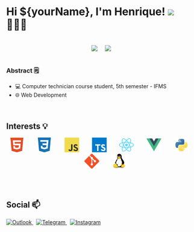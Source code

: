 # Hi ${yourName}, I'm Henrique! <img src="https://raw.githubusercontent.com/iampavangandhi/iampavangandhi/master/gifs/Hi.gif" width="34px"> 🧑🏻‍💻

</br>

<div align="center">   
    <img align="center" src="https://github-readme-stats.vercel.app/api/top-langs/?username=henriqueclaranhan&layout=compact&theme=react"/>
    &nbsp;&nbsp;&nbsp;
    <img align="center" height="165px" src="https://github-readme-stats.vercel.app/api?username=henriqueclaranhan&count_private=true&show_icons=true&custom_title=Github%20Stats&hide=issues&theme=react"/>
</div>

<br>

### Abstract 🗒️
- 💻 Computer technician course student, 5th semester - IFMS
- 🌐 Web Development

<br>

## Interests 💡
<div align="center">
    <img height="40" src="https://raw.githubusercontent.com/devicons/devicon/master/icons/html5/html5-plain.svg">
    &ensp;&nbsp;&emsp;
    <img height="40" src="https://raw.githubusercontent.com/devicons/devicon/master/icons/css3/css3-plain.svg">
    &ensp;&nbsp;&emsp;
    <img height="40" src="https://raw.githubusercontent.com/devicons/devicon/master/icons/javascript/javascript-original.svg">
    &ensp;&nbsp;&emsp;
    <img height="40" src="https://raw.githubusercontent.com/devicons/devicon/master/icons/typescript/typescript-original.svg">
    &ensp;&nbsp;&emsp;
    <img height="40" src="https://raw.githubusercontent.com/devicons/devicon/master/icons/react/react-original.svg">
    &ensp;&nbsp;&emsp;
    <img height="40" src="https://raw.githubusercontent.com/devicons/devicon/master/icons/vuejs/vuejs-original.svg">
    &ensp;&nbsp;&emsp;
    <img height="40" src="https://raw.githubusercontent.com/devicons/devicon/master/icons/python/python-original.svg">
    &ensp;&nbsp;&emsp;
    <img height="40" src="https://raw.githubusercontent.com/devicons/devicon/master/icons/git/git-original.svg">
    &ensp;&nbsp;&emsp;
    <img height="40" src="https://raw.githubusercontent.com/devicons/devicon/master/icons/linux/linux-original.svg">
</div>

<br><br>

## Social 📫
<div>
    <a href="mailto:henrique.claranhan@outlook.com">
         <img alt="Outlook" src="https://img.shields.io/badge/Microsoft_Outlook-0078D4?style=for-the-badge&logo=microsoft-outlook&logoColor=white&link=mailto:henrique.claranhan@outlook.com">
    </a>
    &nbsp;
    <a href="https://t.me/claranhan">
        <img alt="Telegram" src="https://img.shields.io/badge/Telegram-2CA5E0?style=for-the-badge&logo=telegram&logoColor=white"/>
    </a>
    &nbsp;
    <a href="https://www.instagram.com/claranhan">
        <img alt="Instagram" src="https://img.shields.io/badge/Instagram-%23E4405F.svg?style=for-the-badge&logo=Instagram&logoColor=white"/>
    </a>
</div>
